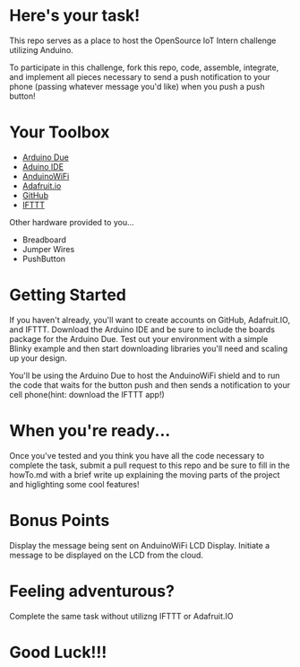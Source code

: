 # Here's your task!

This repo serves as a place to host the OpenSource IoT Intern challenge utilizing Anduino. 

To participate in this challenge, fork this repo, code, assemble, integrate, and implement all pieces necessary to send a push notification to your phone (passing whatever message you'd like) when you push a push button!

# Your Toolbox

* [Arduino Due](https://www.arduino.cc/en/Main/arduinoBoardDue)
* [Aduino IDE](https://www.arduino.cc/en/main/software)
* [AnduinoWiFi](https://github.com/andium/Anduino)
* [Adafruit.io](https://io.adafruit.com/)
* [GitHub](http://rogerdudler.github.io/git-guide/)
* [IFTTT](https://ifttt.com/)

Other hardware provided to you...
* Breadboard
* Jumper Wires
* PushButton 

# Getting Started

If you haven't already, you'll want to create accounts on GitHub, Adafruit.IO, and IFTTT. Download the Arduino IDE and be sure to include the boards package for the Arduino Due. Test out your environment with a simple Blinky example and then start downloading libraries you'll need and scaling up your design. 

You'll be using the Arduino Due to host the AnduinoWiFi shield and to run the code that waits for the button push and then sends a notification to your cell phone(hint: download the IFTTT app!)

# When you're ready...

Once you've tested and you think you have all the code necessary to complete the task, submit a pull request to this repo and be sure to fill in the howTo.md with a brief write up explaining the moving parts of the project and higlighting some cool features!

# Bonus Points

Display the message being sent on AnduinoWiFi LCD Display.
Initiate a message to be displayed on the LCD from the cloud.

# Feeling adventurous?
Complete the same task without utilizng IFTTT or Adafruit.IO

# Good Luck!!!




